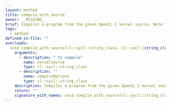 ```yaml
---
layout: method
title: compile_with_source
owner: __MISSING__
brief: Compiles a program from the given OpenCL C kernel source. Note that calling this member function is invalid if the program has already been successfully compiled, built or linked via either link(string_class), compile_with_kernel_type(string_class), build_with_kernel_type(string_class) or program(vector_class<program>, string_class).
tags:
  - method
defined-in-file: ""
overloads:
  void compile_with_source(cl::sycl::string_class, cl::sycl::string_class):
    arguments:
      - description: " to compile"
        name: kernelSource
        type: cl::sycl::string_class
      - description: ""
        name: compileOptions
        type: cl::sycl::string_class
    description: Compiles a program from the given OpenCL C kernel source. Note that calling this member function is invalid if the program has already been successfully compiled, built or linked via either link(string_class), compile_with_kernel_type(string_class), build_with_kernel_type(string_class) or program(vector_class<program>, string_class).
    return: ""
    signature_with_names: void compile_with_source(cl::sycl::string_class kernelSource, cl::sycl::string_class compileOptions)
---
```

